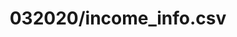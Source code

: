 ---  
schema: schema::032020/income_info.csv  
title: 032020/income_info.csv  
organization: Sample Department  
notes: Used in 1 lineage(s)  
resources:  
  - name: 032020/income_info.csv 
    url: file:/Users/kensu/Customers/Kensu/LoanApproval/PROD/masterdata/prod/032020/income_info.csv 
    format : CSV  
license: None  
category:
  - Education  
maintainer: User  
maintainer_email: UserMail  
---